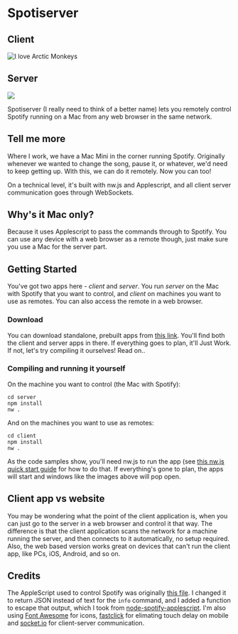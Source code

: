 # Spotiserver

## Client
![I love Arctic Monkeys](http://i.imgur.com/sZcWMtn.png)

## Server
![](http://i.imgur.com/wf92iDs.png)

Spotiserver (I really need to think of a better name) lets you remotely control Spotify running on a Mac from any web browser in the same network.

## Tell me more

Where I work, we have a Mac Mini in the corner running Spotify. Originally whenever we wanted to change the song, pause it, or whatever, we'd need to keep getting up. With this, we can do it remotely. Now you can too!

On a technical level, it's built with nw.js and Applescript, and all client server communication goes through WebSockets.

## Why's it Mac only?

Because it uses Applescript to pass the commands through to Spotify. You can use any device with a web browser as a remote though, just make sure you use a Mac for the server part.

## Getting Started

You've got two apps here - *client* and *server*. You run *server* on the Mac with Spotify that you want to control, and *client* on machines you want to use as remotes. You can also access the remote in a web browser.

### Download

You can download standalone, prebuilt apps from [this link](http://sdonnelly.co.uk/downloads/spotiserver.zip). You'll find both the client and server apps in there. If everything goes to plan, it'll Just Work. If not, let's try compiling it ourselves! Read on..

### Compiling and running it yourself

On the machine you want to control (the Mac with Spotify):

```
cd server
npm install
nw .
```

And on the machines you want to use as remotes:

```
cd client
npm install
nw .
```

As the code samples show, you'll need nw.js to run the app (see [this nw.js quick start guide](https://github.com/nwjs/nw.js/blob/master/README.md) for how to do that. If everything's gone to plan, the apps will start and windows like the images above will pop open.

## Client app vs website

You may be wondering what the point of the client application is, when you can just go to the server in a web browser and control it that way. The difference is that the client application scans the network for a machine running the server, and then connects to it automatically, no setup required. Also, the web based version works great on devices that can't run the client app, like PCs, iOS, Android, and so on.

## Credits

The AppleScript used to control Spotify was originally [this file](https://github.com/dronir/SpotifyControl). I changed it to return JSON instead of text for the `info` command, and I added a function to escape that output, which I took from [node-spotify-applescript](https://github.com/andrehaveman/spotify-node-applescript). I'm also using [Font Awesome](https://github.com/FortAwesome/Font-Awesome) for icons, [fastclick](https://github.com/ftlabs/fastclick) for elimating touch delay on mobile and [socket.io](http://socket.io/) for client-server communication.
